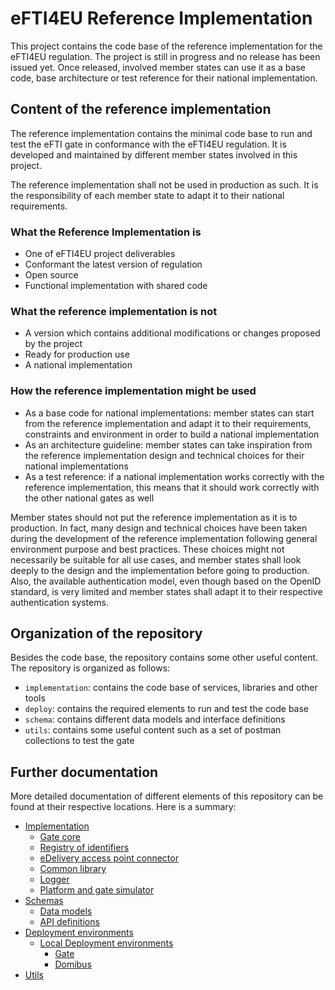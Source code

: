 # eFTI4EU Reference Implementation

This project contains the code base of the reference implementation for the eFTI4EU regulation. The project is still in progress and no release has been issued yet. Once released, involved member states can use it as a base code, base architecture or test reference for their national implementation.

## Content of the reference implementation

The reference implementation contains the minimal code base to run and test the eFTI gate in conformance with the eFTI4EU regulation. It is developed and maintained by different member states involved in this project.

The reference implementation shall not be used in production as such. It is the responsibility of each member state to adapt it to their national requirements.

### What the Reference Implementation is

- One of eFTI4EU project deliverables​
- Conformant the latest version of regulation​
- Open source​
- Functional implementation with shared code​

### What the reference implementation is not

- A version which contains additional modifications or changes proposed by the project​
- Ready for production use​
- A national implementation​

### How the reference implementation might be used

- As a base code for national implementations: member states can start from the reference implementation and adapt it to their requirements, constraints and environment in order to build a national implementation
- As an architecture guideline: member states can take inspiration from the reference implementation design and technical choices for their national implementations
- As a test reference: if a national implementation works correctly with the reference implementation, this means that it should work correctly with the other national gates as well

Member states should not put the reference implementation as it is to production. In fact, many design and technical choices have been taken during the development of the reference implementation following general environment purpose and best practices. These choices might not necessarily be suitable for all use cases, and member states shall look deeply to the design and the implementation before going to production. Also, the available authentication model, even though based on the OpenID standard, is very limited and member states shall adapt it to their respective authentication systems.

## Organization of the repository

Besides the code base, the repository contains some other useful content. The repository is organized as follows:

- `implementation`: contains the code base of services, libraries and other tools
- `deploy`: contains the required elements to run and test the code base
- `schema`: contains different data models and interface definitions
- `utils`: contains some useful content such as a set of postman collections to test the gate

## Further documentation

More detailed documentation of different elements of this repository can be found at their respective locations. Here is a summary:

- [Implementation](implementation/README.md)
    - [Gate core](implementation/gate/README.md)
    - [Registry of identifiers](implementation/registry-of-identifiers/README.md)
    - [eDelivery access point connector](implementation/edelivery-ap-connector/README.md)
    - [Common library](implementation/commons/README.md)
    - [Logger](implementation/efti-logger/README.md)
    - [Platform and gate simulator](implementation/platform-gate-simulator/README.md)
- [Schemas](schema/README.md)
    - [Data models](schema/xsd/README.md)
    - [API definitions](schema/api-schemas/README.md)
- [Deployment environments](deploy/README.md)
    - [Local Deployment environments](deploy/local/README.md)
        - [Gate](deploy/local/efti-gate/README.md)
        - [Domibus](deploy/local/domibus/README.md)
- [Utils](utils/README.md)
